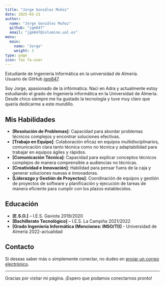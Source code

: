 ```yaml
---
title: "Jorge González Muñoz"
date: 2025-03-21
author:
  name: "Jorge González Muñoz"
  github: "jgm847"
  email: "jgm847@inlumine.ual.es"
menu:
  main:
    name: "Jorge"
    weight: 3
type: page
icon: fas fa-user
---
```


Estudiante de Ingeniería Informática en la universidad de Almería. <br>
Usuario de GitHub [jgm847](https://github.com/jgm847).

Soy Jorge, apasionado de la infórmatica. Nací en Adra y actualmente estoy estudiando el grado de Ingeniería informática en la Universidad de Almería. Desde chico siempre me ha gustado la tecnología y tuve muy claro que quería dedicarme a este mundillo.

## Mis Habilidades

- **[Resolución de Problemas]**: Capacidad para abordar problemas técnicos complejos y encontrar soluciones efectivas.
- **[Trabajo en Equipo]**: Colaboración eficaz en equipos multidisciplinarios, comunicación clara tanto técnica como no técnica y adaptabilidad para trabajar en equipos ágiles y rápidos.
- **[Comunicación Técnica]**: Capacidad para explicar conceptos técnicos complejos de manera comprensible a audiencias no técnicas.
- **[Creatividad e Innovación]**: Habilidad para pensar fuera de la caja y generar soluciones nuevas e innovadoras.
- **[Liderazgo y Gestión de Proyectos]**: Coordinación de equipos y gestión de proyectos de software y planificación y ejecución de tareas de manera eficiente para cumplir con los plazos establecidos.

## Educación

- **[E.S.O.]** – I.E.S. Gaviota 2019/2020
- **[Bachillerato Tecnológico]** – I.E.S. La Campiña 2021/2022
- **[Grado Ingeniería Informática (Menciones: INSO/TI)]** - Universidad de Almería 2022-actualidad
## Contacto

Si deseas saber más o simplemente conectar, no dudes en [enviar un correo electrónico](mailto:JGM847@inlumine.ual.es).

---

Gracias por visitar mi página. ¡Espero que podamos conectarnos pronto!

